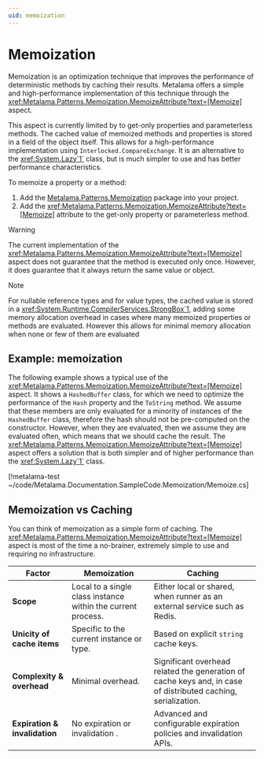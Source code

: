 ```yaml
---
uid: memoization
---
```


# Memoization

Memoization is an optimization technique that improves the performance of deterministic methods by caching their results. Metalama offers a simple and high-performance implementation of this technique through the <xref:Metalama.Patterns.Memoization.MemoizeAttribute?text=[Memoize]> aspect.

This aspect is currently limited by to get-only properties and parameterless methods. The cached value of memoized methods and properties is stored in a field of the object itself. This allows for a high-performance implementation using `Interlocked.CompareExchange`. It is an alternative to the <xref:System.Lazy`1`> class, but is much simpler to use and has better performance characteristics.

To memoize a property or a method:

1. Add the [Metalama.Patterns.Memoization](https://www.nuget.org/packages/Metalama.Patterns.Memoization/) package into your project.
2. Add the <xref:Metalama.Patterns.Memoization.MemoizeAttribute?text=[Memoize]> attribute to the get-only property or parameterless method.


> [!WARNING]
> The current implementation of the <xref:Metalama.Patterns.Memoization.MemoizeAttribute?text=[Memoize]> aspect does not guarantee that the method is executed only once. However, it does guarantee that it always return the same value or object.

> [!NOTE]
> For nullable reference types and for value types, the cached value is stored in a <xref:System.Runtime.CompilerServices.StrongBox`1>, adding some memory allocation overhead in cases where many memoized properties or methods are evaluated. However this allows for minimal memory allocation when none or few of them are evaluated

## Example: memoization

The following example shows a typical use of the <xref:Metalama.Patterns.Memoization.MemoizeAttribute?text=[Memoize]> aspect. It shows a `HashedBuffer` class, for which we need to optimize the performance of the `Hash` property and the `ToString` method. We assume that these members are only evaluated for a minority of instances of the `HashedBuffer` class, therefore the hash should not be pre-computed on the constructor. However, when they are evaluated, then we assume they are evaluated often, which means that we should cache the result. The <xref:Metalama.Patterns.Memoization.MemoizeAttribute?text=[Memoize]> aspect offers a solution that is both simpler and of higher performance than the <xref:System.Lazy`1`> class.

[!metalama-test ~/code/Metalama.Documentation.SampleCode.Memoization/Memoize.cs]


## Memoization vs Caching

You can think of memoization as a simple form of caching. The <xref:Metalama.Patterns.Memoization.MemoizeAttribute?text=[Memoize]> aspect is most of the time a no-brainer, extremely simple to use and requiring no infrastructure.


| Factor                     | Memoization                               | Caching                                |
|----------------------------|-------------------------------------------|----------------------------------------|
| **Scope**                  | Local to a single class instance within the current process.  | Either local or shared, when runner as an external service such as Redis. |
| **Unicity of cache items** | Specific to the current instance or type. | Based on explicit `string` cache keys.
| **Complexity & overhead**  | Minimal overhead.                         | Significant overhead related the generation of cache keys and, in case of distributed caching, serialization.  |
| **Expiration & invalidation** | No expiration or invalidation .      | Advanced and configurable expiration policies and invalidation APIs.  |
